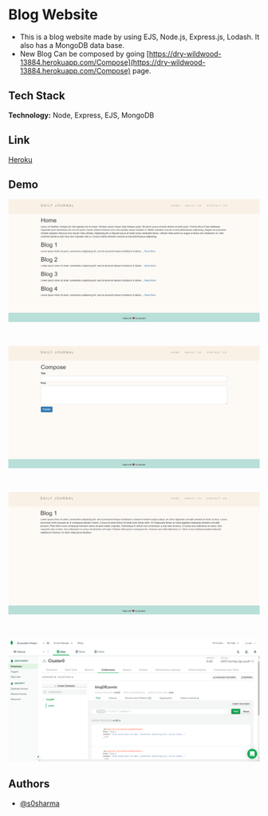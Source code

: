 
# Blog Website

*  This is a blog website made by using EJS, Node.js, Express.js, Lodash. It also has a MongoDB data base.
*  New Blog Can be composed by going [https://dry-wildwood-13884.herokuapp.com/Compose](https://dry-wildwood-13884.herokuapp.com/Compose) page.


## Tech Stack

**Technology:** Node, Express, EJS, MongoDB

  
## Link

[Heroku](https://dry-wildwood-13884.herokuapp.com/)

## Demo
![Blog](Images/Blog-Img.png)

<br>

![Compose](Images/blog-comose.png)

<br>

![Post](Images/blog1img.png)

<br>

![DataBase](Images/BlogDB-img.png)

  
## Authors

- [@s0sharma](https://github.com/s0sharma)

  
